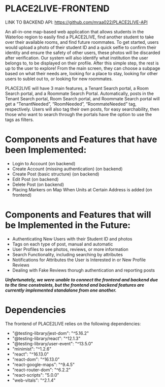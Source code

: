 # PLACE2LIVE-FRONTEND

LINK TO BACKEND API: https://github.com/mraa022/PLACE2LIVE-API

An all-in-one map-based web application that allows students in the Waterloo region to easily find a PLACE2LIVE, find another student to take over their available rooms, and find future roommates. To get started, users would upload a photo of their student ID and a quick selfie to confirm their identity and ensure the safety of other users, these photos will be discarded after verification. Our system will also identify what institution the user belongs to, to be displayed on their profile. After this simple step, the rest is up to the user to explore! From the main screen, they can choose a subpage based on what their needs are, looking for a place to stay, looking for other users to sublet out to, or looking for new roommates.

PLACE2LIVE will have 3 main features, a Tenant Search portal, a Room Search portal, and a Roommate Search Portal. Automatically, posts in the Tenant Search portal, Room Search portal, and Roommate Search portal will get a “TenantNeeded”, “RoomNeeded”, “RoommateNeeded” tag, respectively. Users will also tag their own posts, for easy searchability, then those who want to search through the portals have the option to use the tags as filters.

# **Components and Features that have been Implemented:**
- Login to Account (on backend)
- Create Account (missing authentication) (on backend)
- Create Post (basic structure) (on backend)
- Edit Post (on backend)
- Delete Post (on backend)
- Placing Markers on Map When Units at Certain Address is added (on frontend)

# **Components and Features that will be Implemented in the Future:**
- Authenticating New Users with their Student ID and photos
- Tags on each type of post, manual and automatic
- User Profiles to see photos, reviews, or more information
- Search Functionality, including searching by attributes
- Notifications for Attributes the User is Interested in or New Profile Reviews
- Dealing with Fake Reviews thorugh authentication and reporting posts

_**Unfortunately, we were unable to connect the frontend and backend due to the time constraints, but the frontend and backend features are currently implemented standalone from one another.**_


# **Dependencies**
The frontend of PLACE2LIVE relies on the following dependencies:
- "@testing-library/jest-dom": "^5.16.2"
- "@testing-library/react": "^12.1.3"
- "@testing-library/user-event": "^13.5.0"
- "minimist": "^1.2.6"
- "react": "^16.13.0"
- "react-dom": "^16.13.0"
- "react-google-maps": "^9.4.5"
- "react-router-dom": "^6.2.2"
- "react-scripts": "5.0.0"
- "web-vitals": "^2.1.4"

